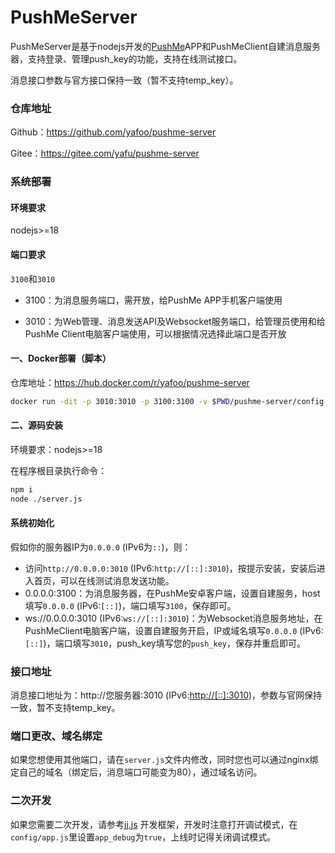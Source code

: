 # PushMeServer
PushMeServer是基于nodejs开发的[PushMe](https://push.i-i.me/)APP和PushMeClient自建消息服务器，支持登录、管理push_key的功能，支持在线测试接口。

消息接口参数与官方接口保持一致（暂不支持temp_key）。

### 仓库地址

Github：https://github.com/yafoo/pushme-server

Gitee：https://gitee.com/yafu/pushme-server

### 系统部署

#### 环境要求

nodejs>=18

#### 端口要求

`3100`和`3010`

- 3100：为消息服务端口，需开放，给PushMe APP手机客户端使用

- 3010：为Web管理、消息发送API及Websocket服务端口，给管理员使用和给PushMe Client电脑客户端使用，可以根据情况选择此端口是否开放

#### 一、Docker部署（脚本）

仓库地址：https://hub.docker.com/r/yafoo/pushme-server
```bash
docker run -dit -p 3010:3010 -p 3100:3100 -v $PWD/pushme-server/config:/pushme-server/config --name pushme-server --restart unless-stopped yafoo/pushme-server:latest
```

#### 二、源码安装

环境要求：nodejs>=18

在程序根目录执行命令：

```bash
npm i
node ./server.js
```

#### 系统初始化

假如你的服务器IP为`0.0.0.0` (IPv6为`::`)，则：
- 访问`http://0.0.0.0:3010` (IPv6:`http://[::]:3010`)，按提示安装，安装后进入首页，可以在线测试消息发送功能。
- 0.0.0.0:3100：为消息服务器，在PushMe安卓客户端，设置自建服务，host填写`0.0.0.0` (IPv6:`[::]`)，端口填写`3100`，保存即可。
- ws://0.0.0.0:3010 (IPv6:`ws://[::]:3010`)：为Websocket消息服务地址，在PushMeClient电脑客户端，设置自建服务开启，IP或域名填写`0.0.0.0` (IPv6:`[::]`)，端口填写`3010`，push_key填写您的`push_key`，保存并重启即可。

### 接口地址

消息接口地址为：http://您服务器:3010 (IPv6:[http://[::]:3010](http://[::]:3010))，参数与官网保持一致，暂不支持temp_key。

### 端口更改、域名绑定

如果您想使用其他端口，请在`server.js`文件内修改，同时您也可以通过nginx绑定自己的域名（绑定后，消息端口可能变为80），通过域名访问。

### 二次开发

如果您需要二次开发，请参考[jj.js](https://github.com/yafoo/jj.js) 开发框架，开发时注意打开调试模式，在`config/app.js`里设置`app_debug`为`true`，上线时记得关闭调试模式。
